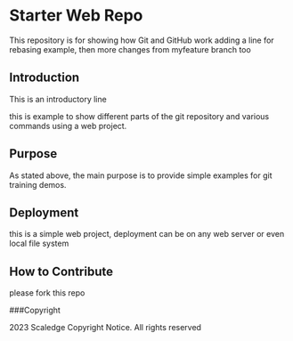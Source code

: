 # Starter Web Repo

This repository is for showing how Git and GitHub work
adding a line for rebasing example, then more changes from myfeature branch too

## Introduction
This is an introductory line

this is example to show different parts of the git repository and various commands using a web project.


## Purpose

As stated above, the main purpose is to provide simple examples for git training demos.

## Deployment
this is a simple web project, deployment can be on any web server or even local file system


## How to Contribute
please fork this repo

###Copyright

2023 Scaledge Copyright Notice. All rights reserved